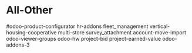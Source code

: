 # All-Other
#odoo-product-configurator	hr-addons	fleet_management	vertical-housing-cooperative	multi-store	survey_attachment	account-move-import	odoo-viewer-groups	odoo-hw	project-bid	project-earned-value	odoo-addons-3
